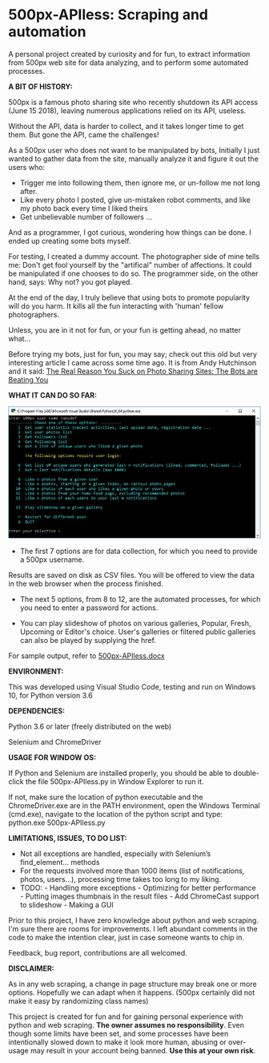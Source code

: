 # 500px-APIless: Scraping and automation
A personal project created by curiosity and for fun, to extract information from 500px web site for data analyzing, and to perform some automated processes.


**A BIT OF HISTORY:**

500px is a famous photo sharing site who recently shutdown its API access (June 15 2018), leaving numerous applications relied on its API, useless.

Without the API, data is harder to collect, and it takes longer time to get them.
But gone the API, came the challenges!


As a 500px user who does not want to be manipulated by bots, Initially I just wanted to gather data from the site, manually analyze it and figure it out the users who: 
 - Trigger me into following them, then ignore me, or un-follow me not long after.
 - Like every photo I posted, give un-mistaken robot comments, and like my photo back every time I liked theirs
 - Get unbelievable number of followers
 ...
 
And as a programmer, I got curious, wondering how things can be done. I ended up creating some bots myself.

For testing, I created a dummy account. 
The photographer side of mine tells me: Don't get fool yourself by the "artifical" number of affections. It could be manipulated if one chooses to do so.
The programmer side, on the other hand, says: Why not? you got played. 

At the end of the day, I truly believe that using bots to promote popularity will do you harm. It kills all the fun interacting with 'human' fellow photographers.

Unless, you are in it not for fun, or your fun is getting ahead, no matter what...

Before trying my bots, just for fun, you may say; check out this old but very interesting article I came across some time ago. 
It is from  Andy Hutchinson and it said:
 [The Real Reason You Suck on Photo Sharing Sites: The Bots are Beating You](https://petapixel.com/2017/02/27/real-reason-suck-photo-sharing-sites-bots-beating/) 


**WHAT IT CAN DO SO FAR:**

![Main menu](/MainMenu.JPG)

- The first 7 options are for data collection, for which you need to provide a 500px username.

Results are saved on disk as CSV files. You will be offered to view the data in the web browser when the process finished. 

- The next 5 options, from 8 to 12, are the automated processes, for which you need to enter a password for actions.

- You can play slideshow of photos on various galleries, Popular, Fresh, Upcoming or Editor's choice.  User's galleries or filtered public galleries can also be played by supplying the href.

For sample output, refer to [500px-APIless.docx](/500px-APIless.docx)   



**ENVIRONMENT:**

This was developed using Visual Studio Code, testing and run on Windows 10, for Python version 3.6





**DEPENDENCIES:**

Python 3.6 or later (freely distributed on the web)

Selenium and ChromeDriver





**USAGE FOR WINDOW OS:**

If Python and Selenium are installed properly, you should be able to double-click the file 500px-APIless.py in Window Explorer to run it.

If not, make sure the location of python executable and the ChromeDriver.exe are in the PATH environment, open the Windows Terminal (cmd.exe), navigate to the location of the python script and type:
 python.exe 500px-APIless.py




**LIMITATIONS, ISSUES, TO DO LIST:**

- Not all exceptions are handled, especially with Selenium’s find_element… methods
- For the requests involved more than 1000 items (list of notifications, photos, users…), processing time takes too long to my liking. 
- TODO: 
		- Handling more exceptions
		- Optimizing for better performance
		- Putting images thumbnais in the result files
		- Add ChromeCast support to slideshow
		- Making a GUI

Prior to this project, I have zero knowledge about python and web scraping. I'm sure there are rooms for improvements. 
I left abundant comments in the code to make the intention clear, just in case someone wants to chip in.

Feedback, bug report, contributions are all welcomed.




**DISCLAIMER:**  

As in any web scraping, a change in page structure may break one or more options. Hopefully we can adapt when it happens. 
(500px certainly did not make it easy by randomizing class names)

This project is created for fun and for gaining personal experience with python and web scraping. 
**The owner assumes no responsibility**.
Even though some limits have been set, and some processes have been intentionally slowed down to make it look more human, 
abusing or over-usage may result in your account being banned. **Use this at your own risk**.



